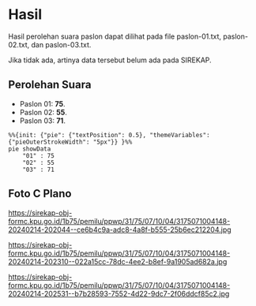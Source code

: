 # Hasil

Hasil perolehan suara paslon dapat dilihat pada file paslon-01.txt, paslon-02.txt, dan paslon-03.txt.

Jika tidak ada, artinya data tersebut belum ada pada SIREKAP.

## Perolehan Suara

 * Paslon 01: **75**.
 * Paslon 02: **55**.
 * Paslon 03: **71**.

```mermaid
%%{init: {"pie": {"textPosition": 0.5}, "themeVariables": {"pieOuterStrokeWidth": "5px"}} }%%
pie showData
    "01" : 75
    "02" : 55
    "03" : 71
```
## Foto C Plano

https://sirekap-obj-formc.kpu.go.id/1b75/pemilu/ppwp/31/75/07/10/04/3175071004148-20240214-202044--ce6b4c9a-adc8-4a8f-b555-25b6ec212204.jpg

https://sirekap-obj-formc.kpu.go.id/1b75/pemilu/ppwp/31/75/07/10/04/3175071004148-20240214-202310--022a15cc-78dc-4ee2-b8ef-9a1905ad682a.jpg

https://sirekap-obj-formc.kpu.go.id/1b75/pemilu/ppwp/31/75/07/10/04/3175071004148-20240214-202531--b7b28593-7552-4d22-9dc7-2f06ddcf85c2.jpg
